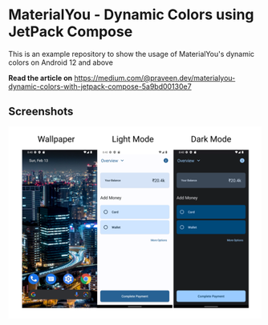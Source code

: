 # MaterialYou - Dynamic Colors using JetPack Compose

This is an example repository to show the usage of MaterialYou's dynamic colors on Android 12 and above

**Read the article on** https://medium.com/@praveen.dev/materialyou-dynamic-colors-with-jetpack-compose-5a9bd00130e7

## Screenshots

![Screenshot](/screenshots/screen.png)
